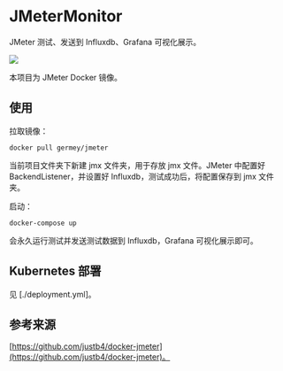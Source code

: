 # JMeterMonitor

JMeter 测试、发送到 Influxdb、Grafana 可视化展示。

![](https://qiniu.cuiqingcai.com/2020-03-07-200213.png)

本项目为 JMeter Docker 镜像。

## 使用

拉取镜像：

```shell script
docker pull germey/jmeter
```

当前项目文件夹下新建 jmx 文件夹，用于存放 jmx 文件。JMeter 中配置好 BackendListener，并设置好 Influxdb，测试成功后，将配置保存到 jmx 文件夹。

启动：

```
docker-compose up
```

会永久运行测试并发送测试数据到 Influxdb，Grafana 可视化展示即可。

## Kubernetes 部署

见 [./deployment.yml]。

## 参考来源

[https://github.com/justb4/docker-jmeter](https://github.com/justb4/docker-jmeter)。